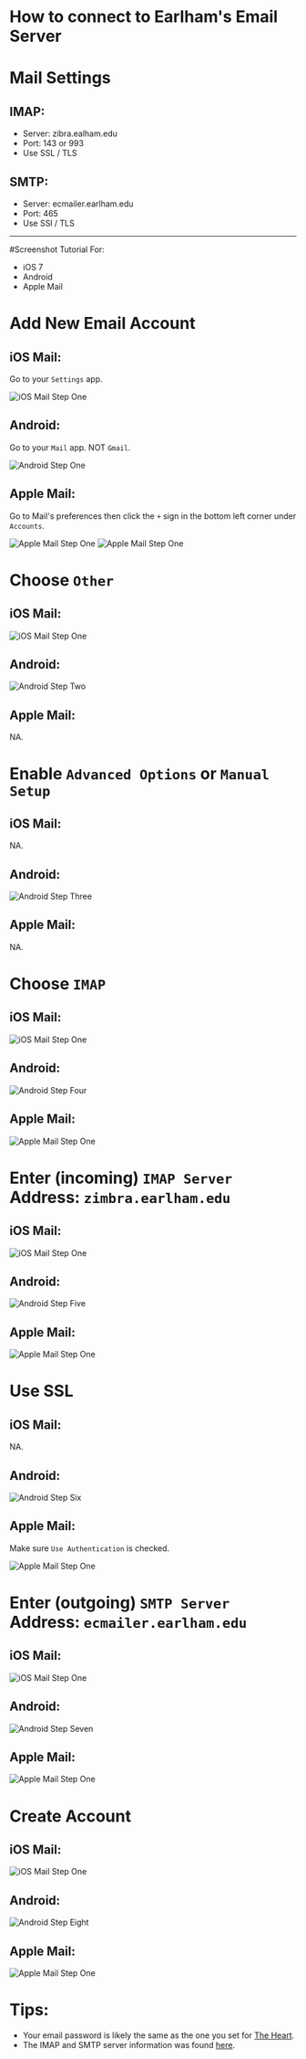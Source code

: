 # How to connect to Earlham's Email Server

# Mail Settings
## IMAP:
- Server: zibra.ealham.edu
- Port: 143 or 993
- Use SSL / TLS

## SMTP:
- Server: ecmailer.earlham.edu
- Port: 465
- Use SSl / TLS

---

#Screenshot Tutorial For:
- iOS 7
- Android
- Apple Mail

# Add New Email Account
## iOS Mail: 
Go to your `Settings` app.

![iOS Mail Step One](https://raw.githubusercontent.com/daschwa/ecmail/master/iOS/step1.png)

## Android:
Go to your `Mail` app. NOT `Gmail`.

![Android Step One](https://raw.githubusercontent.com/daschwa/ecmail/master/Android/step1.png)

## Apple Mail:
Go to Mail's preferences then click the `+` sign in the bottom left corner under `Accounts`. 

![Apple Mail Step One](https://raw.githubusercontent.com/daschwa/ecmail/master/Mail/step1.png)  ![Apple Mail Step One](https://raw.githubusercontent.com/daschwa/ecmail/master/Mail/step2.png)

# Choose `Other`
## iOS Mail:
![iOS Mail Step One](https://raw.githubusercontent.com/daschwa/ecmail/master/iOS/step2.png)

## Android: 
![Android Step Two](https://raw.githubusercontent.com/daschwa/ecmail/master/Android/step2.png)

## Apple Mail:
NA.

# Enable `Advanced Options` or `Manual Setup`
## iOS Mail: 
NA.

## Android:
![Android Step Three](https://raw.githubusercontent.com/daschwa/ecmail/master/Android/step3.png)

## Apple Mail:
NA.

# Choose `IMAP`
## iOS Mail:
![iOS Mail Step One](https://raw.githubusercontent.com/daschwa/ecmail/master/iOS/step3.png)

## Android:
![Android Step Four](https://raw.githubusercontent.com/daschwa/ecmail/master/Android/step4.png)

## Apple Mail:
![Apple Mail Step One](https://raw.githubusercontent.com/daschwa/ecmail/master/Mail/step3.png)

# Enter (incoming) `IMAP Server` Address: `zimbra.earlham.edu`
## iOS Mail:
![iOS Mail Step One](https://raw.githubusercontent.com/daschwa/ecmail/master/iOS/step4.png)

## Android:
![Android Step Five](https://raw.githubusercontent.com/daschwa/ecmail/master/Android/step5.png)

## Apple Mail:
![Apple Mail Step One](https://raw.githubusercontent.com/daschwa/ecmail/master/Mail/step3.png)

# Use SSL
## iOS Mail:
NA.

## Android:
![Android Step Six](https://raw.githubusercontent.com/daschwa/ecmail/master/Android/step6.png)

## Apple Mail:
Make sure `Use Authentication` is checked. 

![Apple Mail Step One](https://raw.githubusercontent.com/daschwa/ecmail/master/Mail/step4.png)

# Enter (outgoing) `SMTP Server` Address: `ecmailer.earlham.edu`
## iOS Mail:
![iOS Mail Step One](https://raw.githubusercontent.com/daschwa/ecmail/master/iOS/step4.png)

## Android:
![Android Step Seven](https://raw.githubusercontent.com/daschwa/ecmail/master/Android/step7.png)

## Apple Mail:
![Apple Mail Step One](https://raw.githubusercontent.com/daschwa/ecmail/master/Mail/step4.png)

# Create Account
## iOS Mail:
![iOS Mail Step One](https://raw.githubusercontent.com/daschwa/ecmail/master/iOS/step5.png)

## Android:
![Android Step Eight](https://raw.githubusercontent.com/daschwa/ecmail/master/Android/step8.png)

## Apple Mail:
![Apple Mail Step One](https://raw.githubusercontent.com/daschwa/ecmail/master/Mail/step5.png)

# Tips:
- Your email password is likely the same as the one you set for [The Heart](https://theheart.earlham.edu/cp/home/displaylogin).
- The IMAP and SMTP server information was found [here](http://scs.earlham.edu/zimbra-imap-and-smtp-information).
